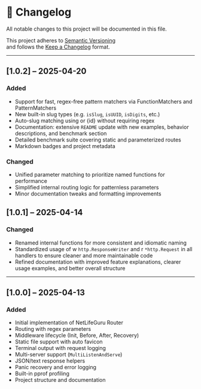# 📄 Changelog

All notable changes to this project will be documented in this file.

This project adheres to [Semantic Versioning](https://semver.org/)  
and follows the [Keep a Changelog](https://keepachangelog.com/) format.

---

## [1.0.2] – 2025-04-20


### Added

 - Support for fast, regex-free pattern matchers via FunctionMatchers and PatternMatchers
 - New built-in slug types (e.g. `isSlug`, `isUUID`, `isDigits`, etc.)
 - Auto-slug matching using <id> or {id} without requiring regex
 - Documentation: extensive `README` update with new examples, behavior descriptions, and benchmark section
 - Detailed benchmark suite covering static and parameterized routes
 - Markdown badges and project metadata

### Changed

 - Unified parameter matching to prioritize named functions for performance
 - Simplified internal routing logic for patternless parameters
 - Minor documentation tweaks and formatting improvements


## [1.0.1] – 2025-04-14

### Changed
 - Renamed internal functions for more consistent and idiomatic naming
 - Standardized usage of w `http.ResponseWriter` and r `*http.Request` in all handlers to ensure cleaner and more maintainable code
 - Refined documentation with improved feature explanations, clearer usage examples, and better overall structure

---

## [1.0.0] – 2025-04-13

### Added
- Initial implementation of NetLifeGuru Router
- Routing with regex parameters
- Middleware lifecycle (Init, Before, After, Recovery)
- Static file support with auto favicon
- Terminal output with request logging
- Multi-server support (`MultiListenAndServe`)
- JSON/text response helpers
- Panic recovery and error logging
- Built-in pprof profiling
- Project structure and documentation

